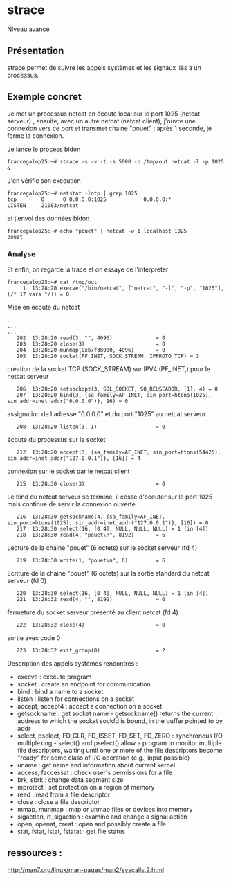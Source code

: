 # strace

Niveau avancé

## Présentation
strace permet de suivre les appels systèmes et les signaux liés à un processus. 

## Exemple concret 

Je met un processus netcat en écoute local sur le port 1025 (netcat serveur) , ensuite, avec un autre netcat (netcat client), j'ouvre une connexion vers ce port et transmet chaine "pouet" ; après 1 seconde, je ferme la connexion. 

Je lance le process bidon
```
francegalop25:~# strace -s -v -t -s 5000 -o /tmp/out netcat -l -p 1025 &
```

J'en vérifie son execution
```
francegalop25:~# netstat -lntp | grep 1025
tcp        0      0 0.0.0.0:1025            0.0.0.0:*               LISTEN     21083/netcat
```

et j'envoi des données bidon
```
francegalop25:~# echo "pouet" | netcat -w 1 localhost 1025
pouet
```

### Analyse

Et enfin, on regarde la trace et on essaye de l'interpreter
```
francegalop25:~# cat /tmp/out
     1  13:28:20 execve("/bin/netcat", ["netcat", "-l", "-p", "1025"], [/* 17 vars */]) = 0
```
Mise en écoute du netcat 
```
...
...
...
   202  13:28:20 read(3, "", 4096)              = 0
   203  13:28:20 close(3)                       = 0
   204  13:28:20 munmap(0xb7f38000, 4096)       = 0
   205  13:28:20 socket(PF_INET, SOCK_STREAM, IPPROTO_TCP) = 3
```
création de la socket TCP (SOCK_STREAM) sur IPV4 (PF_INET,) pour le netcat serveur 
```
   206  13:28:20 setsockopt(3, SOL_SOCKET, SO_REUSEADDR, [1], 4) = 0
   207  13:28:20 bind(3, {sa_family=AF_INET, sin_port=htons(1025), sin_addr=inet_addr("0.0.0.0")}, 16) = 0
```
assignation de l'adresse "0.0.0.0" et du port "1025" au netcat serveur 

```
   208  13:28:20 listen(3, 1)                   = 0
```
écoute du processus sur le socket 
```
   212  13:28:20 accept(3, {sa_family=AF_INET, sin_port=htons(54425), sin_addr=inet_addr("127.0.0.1")}, [16]) = 4
```
connexion sur le socket par le netcat client
```
   215  13:28:30 close(3)                       = 0
```
Le bind du netcat serveur se termine, il cesse d'écouter sur le port 1025 mais continue de servir la connexion ouverte  
```
   216  13:28:30 getsockname(4, {sa_family=AF_INET, sin_port=htons(1025), sin_addr=inet_addr("127.0.0.1")}, [16]) = 0
   217  13:28:30 select(16, [0 4], NULL, NULL, NULL) = 1 (in [4])
   218  13:28:30 read(4, "pouet\n", 8192)       = 6
```
Lecture de la chaine "pouet" (6 octets) sur le socket serveur (fd 4)
```
   219  13:28:30 write(1, "pouet\n", 6)         = 6
```
Ecriture de la chaine "pouet" (6 octets) sur la sortie standard du netcat serveur (fd 0)
```
   220  13:28:30 select(16, [0 4], NULL, NULL, NULL) = 1 (in [4])
   221  13:28:32 read(4, "", 8192)              = 0
```
fermeture du socket serveur présenté au client netcat (fd 4) 
```
   222  13:28:32 close(4)                       = 0
```
sortie avec code 0
```
   223  13:28:32 exit_group(0)                  = ?
```

Description des appels systèmes rencontrés :

* execve : execute program 
* socket : create an endpoint for communication
* bind : bind a name to a socket
* listen : listen for connections on a socket
* accept, accept4 : accept a connection on a socket
* getsockname : get socket name - getsockname() returns the current address to which the socket sockfd is bound, in the buffer pointed to by addr
* select,  pselect, FD_CLR, FD_ISSET, FD_SET, FD_ZERO : synchronous I/O multiplexing - select() and pselect() allow a program to monitor multiple file descriptors, waiting until one or more of the file descriptors become "ready" for some class of I/O operation (e.g., input possible)
* uname : get name and information about current kernel
* access, faccessat : check user's permissions for a file
* brk, sbrk : change data segment size
* mprotect : set protection on a region of memory
* read : read from a file descriptor
* close : close a file descriptor
* mmap, munmap : map or unmap files or devices into memory
* sigaction, rt_sigaction : examine and change a signal action
* open, openat, creat : open and possibly create a file
* stat, fstat, lstat, fstatat : get file status

## ressources :
http://man7.org/linux/man-pages/man2/syscalls.2.html 

